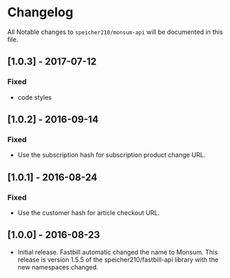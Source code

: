 # Changelog

All Notable changes to `speicher210/monsum-api` will be documented in this file.

## [1.0.3] - 2017-07-12

### Fixed

- code styles

## [1.0.2] - 2016-09-14

### Fixed

- Use the subscription hash for subscription product change URL.

## [1.0.1] - 2016-08-24

### Fixed

- Use the customer hash for article checkout URL.

## [1.0.0] - 2016-08-23

- Initial release. Fastbill automatic changed the name to Monsum. This release is version 1.5.5 of the speicher210/fastbill-api library with the new namespaces changed.